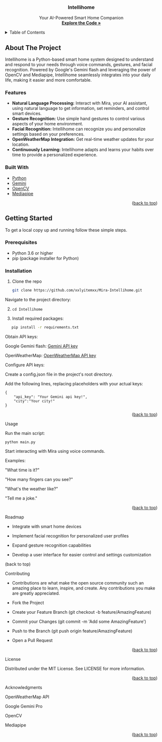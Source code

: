 

<a name="readme-top"></a>


  <h3 align="center">Intellihome</h3>

  <p align="center">
    Your AI-Powered Smart Home Companion
    <br />
    <a href="https://github.com/xXlyitemXx/Mira-Intellihome"><strong>Explore the Code »</strong></a>
  </p>
</div>

<!-- TABLE OF CONTENTS -->
<details>
  <summary>Table of Contents</summary>
  <ol>
    <li>
      <a href="#about-the-project">About The Project</a>
      <ul>
        <li><a href="#features">Features</a></li>
        <li><a href="#built-with">Built With</a></li>
      </ul>
    </li>
    <li>
      <a href="#getting-started">Getting Started</a>
      <ul>
        <li><a href="#prerequisites">Prerequisites</a></li>
        <li><a href="#installation">Installation</a></li>
      </ul>
    </li>
    <li><a href="#usage">Usage</a></li>
    <li><a href="#roadmap">Roadmap</a></li>
    <li><a href="#contributing">Contributing</a></li>
    <li><a href="#license">License</a></li>
    <li><a href="#contact">Contact</a></li>
    <li><a href="#acknowledgments">Acknowledgments</a></li>
  </ol>
</details>

## About The Project

Intellihome is a Python-based smart home system designed to understand and respond to your needs through voice commands, gestures, and facial recognition. Powered by Google's Gemini flash and leveraging the power of OpenCV and Mediapipe, Intellihome seamlessly integrates into your daily life, making it easier and more comfortable.

### Features

* **Natural Language Processing:** Interact with Mira, your AI assistant, using natural language to get information, set reminders, and control smart devices.
* **Gesture Recognition:** Use simple hand gestures to control various aspects of your home environment.
* **Facial Recognition:** Intellihome can recognize you and personalize settings based on your preferences.
* **OpenWeatherMap Integration:**  Get real-time weather updates for your location.
* **Continuously Learning:** Intellihome adapts and learns your habits over time to provide a personalized experience. 

### Built With

* [Python](https://www.python.org/)
* [Gemini](https://aistudio.google.com)
* [OpenCV](https://opencv.org/)
* [Mediapipe](https://chuoling.github.io/mediapipe/)

<p align="right">(<a href="#readme-top">back to top</a>)</p>

## Getting Started

To get a local copy up and running follow these simple steps.

### Prerequisites

* Python 3.6 or higher
* pip (package installer for Python)

### Installation

1. Clone the repo
   ```sh
   git clone https://github.com/xxlyitemxx/Mira-Intellihome.git

Navigate to the project directory:

2. ```cd Intellihome```

3. Install required packages:
```sh
   pip install -r requirements.txt
```
Obtain API keys:

Google Gemini flash: [Gemini API key](https://aistudio.google.com)

OpenWeatherMap: [OpenWeatherMap API key](https://openweathermap.org/api)

Configure API keys:

Create a config.json file in the project's root directory.

Add the following lines, replacing placeholders with your actual keys:
```
{
    "api_key": "Your Gemini api key!",
    "city":"Your city!"
} 
```

<p align="right">(<a href="#readme-top">back to top</a>)</p>

Usage

Run the main script:
```
python main.py
```

Start interacting with Mira using voice commands.

Examples:

  "What time is it?"
  
  "How many fingers can you see?"
  
  "What's the weather like?"
  
  "Tell me a joke."

<p align="right">(<a href="#readme-top">back to top</a>)</p>

Roadmap

  * Integrate with smart home devices
  
  * Implement facial recognition for personalized user profiles
  
  * Expand gesture recognition capabilities
  
  * Develop a user interface for easier control and settings customization

(back to top)

Contributing

  * Contributions are what make the open source community such an amazing place to learn, inspire, and create. Any contributions you make are greatly appreciated.
  
  * Fork the Project
  
  * Create your Feature Branch (git checkout -b feature/AmazingFeature)
  
  * Commit your Changes (git commit -m 'Add some AmazingFeature')
  
  * Push to the Branch (git push origin feature/AmazingFeature)
  
  * Open a Pull Request
<p align="right">(<a href="#readme-top">back to top</a>)</p>

License

  Distributed under the MIT License. See LICENSE for more information.


<p align="right">(<a href="#readme-top">back to top</a>)</p>

Acknowledgments

OpenWeatherMap API

Google Gemini Pro

OpenCV

Mediapipe

<p align="right">(<a href="#readme-top">back to top</a>)</p>


